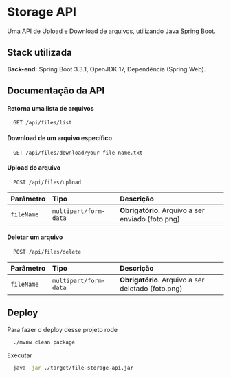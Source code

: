 
# Storage API

Uma API de Upload e Download de arquivos, utilizando Java Spring Boot.


## Stack utilizada

**Back-end:** Spring Boot 3.3.1, OpenJDK 17, Dependência (Spring Web).


## Documentação da API

#### Retorna uma lista de arquivos

```http
  GET /api/files/list
```

#### Download de um arquivo específico

```http
  GET /api/files/download/your-file-name.txt
```

#### Upload do arquivo

```http
  POST /api/files/upload
```

| Parâmetro   | Tipo       | Descrição                                   |
| :---------- | :--------- | :------------------------------------------ |
| `fileName`      | `multipart/form-data` | **Obrigatório**. Arquivo a ser enviado (foto.png) |


#### Deletar um arquivo

```http
  POST /api/files/delete
```

| Parâmetro   | Tipo       | Descrição                                          |
| :---------- | :--------- |:---------------------------------------------------|
| `fileName`      | `multipart/form-data` | **Obrigatório**. Arquivo a ser deletado (foto.png) |


## Deploy

Para fazer o deploy desse projeto rode

```bash
  ./mvnw clean package
```
Executar

```bash
  java -jar ./target/file-storage-api.jar
```